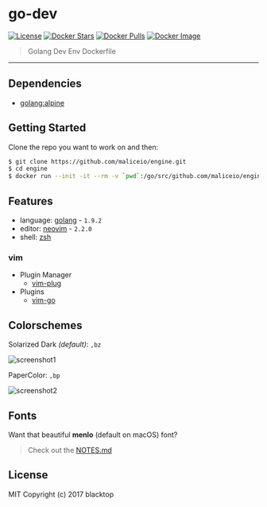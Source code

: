 go-dev
======

[![License](http://img.shields.io/:license-mit-blue.svg)](http://doge.mit-license.org) [![Docker Stars](https://img.shields.io/docker/stars/blacktop/go-dev.svg)](https://hub.docker.com/r/blacktop/go-dev/) [![Docker Pulls](https://img.shields.io/docker/pulls/blacktop/go-dev.svg)](https://hub.docker.com/r/blacktop/go-dev/) [![Docker Image](https://img.shields.io/badge/docker%20image-903MB-blue.svg)](https://hub.docker.com/r/blacktop/go-dev/)

> Golang Dev Env Dockerfile

---

Dependencies
------------

-	[golang:alpine](https://hub.docker.com/_/golang/)

Getting Started
---------------

Clone the repo you want to work on and then:

```sh
$ git clone https://github.com/maliceio/engine.git
$ cd engine
$ docker run --init -it --rm -v `pwd`:/go/src/github.com/maliceio/engine blacktop/go-dev
```

Features
--------

-	language: [golang](https://golang.org/dl/) - `1.9.2`  
-	editor: [neovim](https://neovim.io) - `2.2.0`  
-	shell: [zsh](https://github.com/robbyrussell/oh-my-zsh)

### vim

-	Plugin Manager
	-	[vim-plug](https://github.com/junegunn/vim-plug)
-	Plugins
	-	[vim-go](https://github.com/fatih/vim-go)

Colorschemes
------------

Solarized Dark *(default)*: `,bz`

![screenshot1](https://github.com/blacktop/go-dev/raw/master/solarized-dark.png)

PaperColor: `,bp`

![screenshot2](https://github.com/blacktop/go-dev/raw/master/paper-color.png)

Fonts
-----

Want that beautiful **menlo** (default on macOS) font?

> Check out the [NOTES.md](https://github.com/blacktop/go-dev/blob/master/NOTES.md#fonts)

License
-------

MIT Copyright (c) 2017 blacktop
